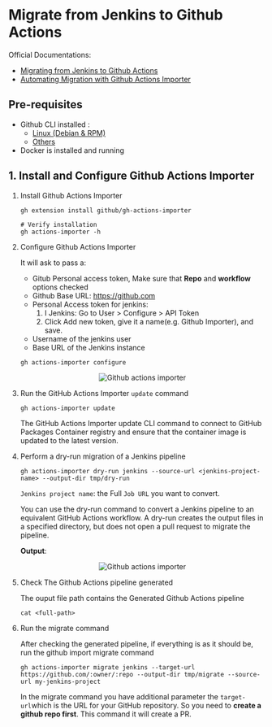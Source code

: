 # Migrate from Jenkins to Github Actions

Official Documentations: 
- [Migrating from Jenkins to Github Actions](https://docs.github.com/en/actions/migrating-to-github-actions/manually-migrating-to-github-actions/migrating-from-jenkins-to-github-actions)
- [Automating Migration with Github Actions Importer](https://docs.github.com/en/actions/migrating-to-github-actions/using-github-actions-importer-to-automate-migrations/automating-migration-with-github-actions-importer)

## Pre-requisites
- Github CLI installed :
    - [Linux (Debian & RPM)](https://github.com/cli/cli/blob/trunk/docs/install_linux.md)
    - [Others](https://github.com/cli/cli?tab=readme-ov-file#installation)
- Docker is installed and running

## 1. Install and Configure Github Actions Importer
1. Install Github Actions Importer

    ```shell 
    gh extension install github/gh-actions-importer

    # Verify installation
    gh actions-importer -h
    ```
2. Configure Github Actions Importer

    It will ask to pass a:
    - Gitub Personal access token, Make sure that **Repo** and **workflow** options checked
    - Github Base URL: https://github.com
    - Personal Access token for jenkins:
        1. I Jenkins: Go to User > Configure > API Token 
        2. Click Add new token, give it a name(e.g. Github Importer), and save.
    - Username of the jenkins user
    - Base URL of the Jenkins instance
    ```
    gh actions-importer configure
    ```
    <p align="center">
    <img src="../jenkins/images/github-actions-importer.png"  alt="Github actions importer"/>
    </p>
3. Run the GitHub Actions Importer `update` command
    ```
    gh actions-importer update
    ```
    The GitHub Actions Importer update CLI command to connect to GitHub Packages Container registry and ensure that the container image is updated to the latest version.
4. Perform a dry-run migration of a Jenkins pipeline
    ```
    gh actions-importer dry-run jenkins --source-url <jenkins-project-name> --output-dir tmp/dry-run
    ```
    `Jenkins project name`: the Full `Job URL` you want to convert.

    You can use the dry-run command to convert a Jenkins pipeline to an equivalent GitHub Actions workflow. A dry-run creates the output files in a specified directory, but does not open a pull request to migrate the pipeline.

    **Output**:
    <p align="center">
    <img src="../jenkins/images/github-import-configure-output.png"  alt="Github actions importer"/>
    </p>
5. Check The Github Actions pipeline generated

    The ouput file path contains the Generated Github Actions pipeline
    ```shell
    cat <full-path>
    ```
6. Run the migrate command
    
   After checking the generated pipeline, if everything is as it should be, run the github import migrate command

   ```
   gh actions-importer migrate jenkins --target-url https://github.com/:owner/:repo --output-dir tmp/migrate --source-url my-jenkins-project
   ``` 
   In the migrate command you have additional parameter the `target-url`which is the URL for your GitHub repository. So you need to **create a github repo first**. This command it will create a PR.
